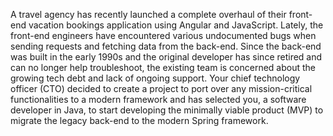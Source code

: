 A travel agency has recently launched a complete overhaul of their front-end vacation bookings application using Angular and JavaScript. Lately, the front-end engineers have encountered various undocumented bugs when sending requests and fetching data from the back-end. Since the back-end was built in the early 1990s and the original developer has since retired and can no longer help troubleshoot, the existing team is concerned about the growing tech debt and lack of ongoing support. Your chief technology officer (CTO) decided to create a project to port over any mission-critical functionalities to a modern framework and has selected you, a software developer in Java, to start developing the minimally viable product (MVP) to migrate the legacy back-end to the modern Spring framework.
